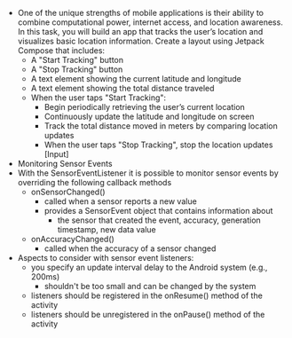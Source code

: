 - One of the unique strengths of mobile applications is their ability to combine computational power, internet access, and location awareness. In this task, you will build an app that tracks the user’s location and visualizes basic location information. Create a layout using Jetpack Compose that includes:
  - A "Start Tracking" button
  - A "Stop Tracking" button
  - A text element showing the current latitude and longitude 
  - A text element showing the total distance traveled 
  - When the user taps "Start Tracking":
    - Begin periodically retrieving the user’s current location
    - Continuously update the latitude and longitude on screen
    - Track the total distance moved in meters by comparing location updates
    - When the user taps "Stop Tracking", stop the location updates
[Input]
- Monitoring Sensor Events
- With the SensorEventListener it is possible to monitor sensor events by overriding the following callback methods
  - onSensorChanged()
    - called when a sensor reports a new value
    - provides a SensorEvent object that contains information about
      - the sensor that created the event, accuracy, generation timestamp, new data value
  - onAccuracyChanged()
    - called when the accuracy of a sensor changed
- Aspects to consider with sensor event listeners:
  - you specify an update interval delay to the Android system (e.g., 200ms)
    - shouldn't be too small and can be changed by the system
  - listeners should be registered in the onResume() method of the activity
  - listeners should be unregistered in the onPause() method of the activity